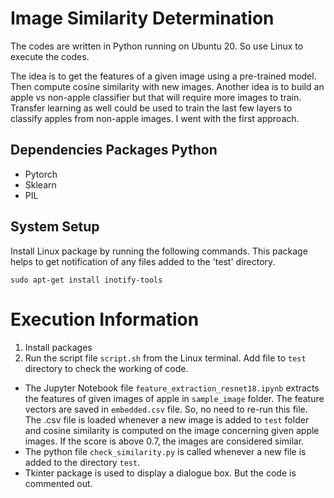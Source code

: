# Image Similarity Determination

The codes are written in Python running on Ubuntu 20. So use Linux to execute the codes.

The idea is to get the features of a given image using a pre-trained model. Then compute cosine similarity with new images. Another idea is to build an apple vs non-apple classifier but that will require more images to train. Transfer learning as well could be used to train the last few layers to classify apples from non-apple images. I went with the first approach.

## Dependencies Packages Python

-	Pytorch
-	Sklearn
-	PIL


## System Setup

Install Linux package by running the following commands. This package helps to get notification of any files added to the 'test' directory.
```
sudo apt-get install inotify-tools
```

# Execution Information

1. Install packages
2. Run the script file `script.sh` from the Linux terminal. Add file to `test` directory to check the working of code.

- The Jupyter Notebook file `feature_extraction_resnet18.ipynb` extracts the features of given images of apple in `sample_image` folder. The feature vectors are saved in `embedded.csv` file. So, no need to re-run this file. The .csv file is loaded whenever a new image is added to `test` folder and cosine similarity is computed on the image concerning given apple images. If the score is above 0.7, the images are considered similar.
- The python file `check_similarity.py` is called whenever a new file is added to the directory `test`.
- Tkinter package is used to display a dialogue box. But the code is commented out.
